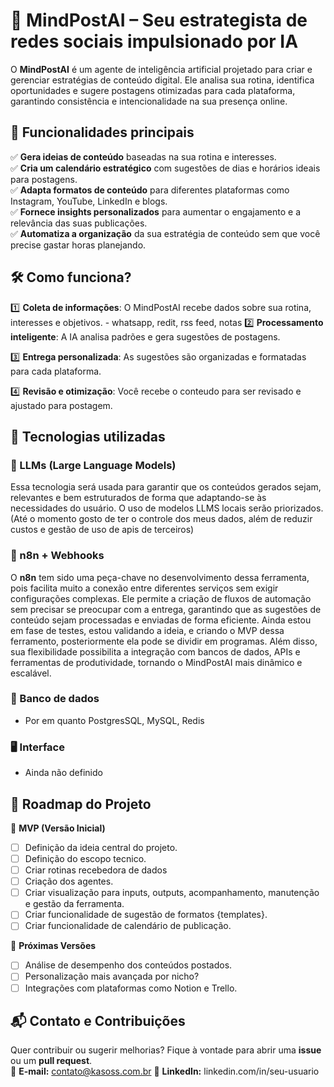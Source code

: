 # 🧠 MindPostAI – Seu estrategista de redes sociais impulsionado por IA  

O **MindPostAI** é um agente de inteligência artificial projetado para criar e gerenciar estratégias de conteúdo digital. 
Ele analisa sua rotina, identifica oportunidades e sugere postagens otimizadas para cada plataforma, garantindo consistência 
e intencionalidade na sua presença online.

## 🚀 Funcionalidades principais  
✅ **Gera ideias de conteúdo** baseadas na sua rotina e interesses.  
✅ **Cria um calendário estratégico** com sugestões de dias e horários ideais para postagens.  
✅ **Adapta formatos de conteúdo** para diferentes plataformas como Instagram, YouTube, LinkedIn e blogs.  
✅ **Fornece insights personalizados** para aumentar o engajamento e a relevância das suas publicações.  
✅ **Automatiza a organização** da sua estratégia de conteúdo sem que você precise gastar horas planejando.

## 🛠️ Como funciona?  
1️⃣ **Coleta de informações**: O MindPostAI recebe dados sobre sua rotina, interesses e objetivos.  - whatsapp, redit, rss feed, notas
2️⃣ **Processamento inteligente**: 
A IA analisa padrões e gera sugestões de postagens.  

3️⃣ **Entrega personalizada**: As sugestões são organizadas e formatadas para cada plataforma.  

4️⃣ **Revisão e otimização**: Você recebe o conteudo para ser revisado e ajustado para postagem.

## 🔗 Tecnologias utilizadas
### 🧠 LLMs (Large Language Models)  
Essa tecnologia será usada para garantir que os conteúdos gerados sejam, relevantes e bem estruturados de forma que 
adaptando-se às necessidades do usuário.
O uso de modelos LLMS locais serão priorizados. (Até o momento gosto de ter o controle dos meus dados, além de reduzir custos e gestão de uso de apis de terceiros) 

### 🔗 n8n + Webhooks  
O **n8n** tem sido uma peça-chave no desenvolvimento dessa ferramenta, pois facilita muito a conexão entre diferentes serviços sem exigir configurações complexas.
Ele permite a criação de fluxos de automação sem precisar se preocupar com a entrega, garantindo que as sugestões de conteúdo sejam processadas e enviadas de forma eficiente. 
Ainda estou em fase de testes, estou validando a ideia, e criando o MVP dessa ferramento, posteriormente ela pode se dividir em programas.
Além disso, sua flexibilidade possibilita a integração com bancos de dados, APIs e ferramentas de produtividade, tornando o MindPostAI mais dinâmico e escalável.

### 💾 Banco de dados  
- Por em quanto PostgresSQL, MySQL, Redis
### 🖥️ Interface  
- Ainda não definido


## 🔄 Roadmap do Projeto  
📌 **MVP (Versão Inicial)**  
- [ ] Definição da ideia central do projeto.  
- [ ] Definição do escopo tecnico.
- [ ] Criar rotinas recebedora de dados
- [ ] Criação dos agentes.
- [ ] Criar visualização para inputs, outputs, acompanhamento, manutenção e gestão da ferramenta.
- [ ] Criar funcionalidade de sugestão de formatos {templates}.
- [ ] Criar funcionalidade de calendário de publicação.

🚀 **Próximas Versões**  
- [ ] Análise de desempenho dos conteúdos postados.  
- [ ] Personalização mais avançada por nicho?
- [ ] Integrações com plataformas como Notion e Trello.  

## 📬 Contato e Contribuições  
Quer contribuir ou sugerir melhorias? Fique à vontade para abrir uma **issue** ou um **pull request**.  
📧 **E-mail:** contato@kasoss.com.br
📢 **LinkedIn:** linkedin.com/in/seu-usuario 

